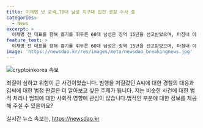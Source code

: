 ```yaml
---
title: 이재명 낫 공격…70대 남성 지구대 입건 경찰 수사 중
categories:
  - News
excerpt: >
  이재명 전 대표를 향해 흉기를 휘두른 60대 남성은 징역 15년을 선고받았으며, 마침내 이 전 대표는 퇴원했다. 이어 70대 남성이 술에 취한 채 지구대를 찾아 이 전 대표를 해치겠다며 낫을 소지한 채 붙잡혀 특정 정당과의 연관성은 없다는 결론이 나왔다. 경찰은 A씨를 특수공무집행방해 혐의로 입건했지만 석방했다.
feature_text: >
  이재명 전 대표를 향해 흉기를 휘두른 60대 남성은 징역 15년을 선고받았으며, 마침내 이 전 대표는 퇴원했다. 이어 70대 남성이 술에 취한 채 지구대를 찾아 이 전 대표를 해치겠다며 낫을 소지한 채 붙잡혀 특정 정당과의 연관성은 없다는 결론이 나왔다. 경찰은 A씨를 특수공무집행방해 혐의로 입건했지만 석방했다.
image: 'https://newsdao.kr/res/images/meta/newsdao_breakingnews.jpg'
---
```


<p><img src="https://newsdao.kr/res/images/meta/newsdao_breakingnews.jpg" alt="cryptoinkorea 속보" /></p>

<p>죄질이 심하고 위험이 큰 사건이었습니다. 범행을 저질렀던 A씨에 대한 경찰의 대응과 김씨에 대한 법정 판결은 더 알아보고 싶은 주제가 됩니다. 저는 비슷한 사건에 대한 법적 처리나 범죄에 대한 사회적 영향에 관심이 많습니다.법적인 부분에 대한 정보를 제공해 주실 수 있을까요?</p>
실시간 뉴스 속보는, <a href="https://newsdao.kr" rel="dofollow">https://newsdao.kr</a>


